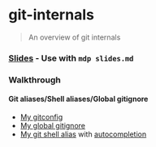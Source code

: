 # git-internals

> An overview of git internals

### [Slides](slides.md) - Use with `mdp slides.md`

### Walkthrough

#### Git aliases/Shell aliases/Global gitignore

- [My gitconfig](https://github.com/techgaun/dotfiles/blob/79cad9d116bdff6d05a16806668df72bd50af3c0/.gitconfig#L11-L43)
- [My global gitignore](https://github.com/techgaun/dotfiles/blob/79cad9d116bdff6d05a16806668df72bd50af3c0/.gitignore)
- [My git shell
alias](https://github.com/techgaun/dotfiles/blob/79cad9d116bdff6d05a16806668df72bd50af3c0/.bash_aliases#L94-L97) with
[autocompletion](https://github.com/techgaun/dotfiles/blob/79cad9d116bdff6d05a16806668df72bd50af3c0/.bashrc.defaults#L14-L20)
